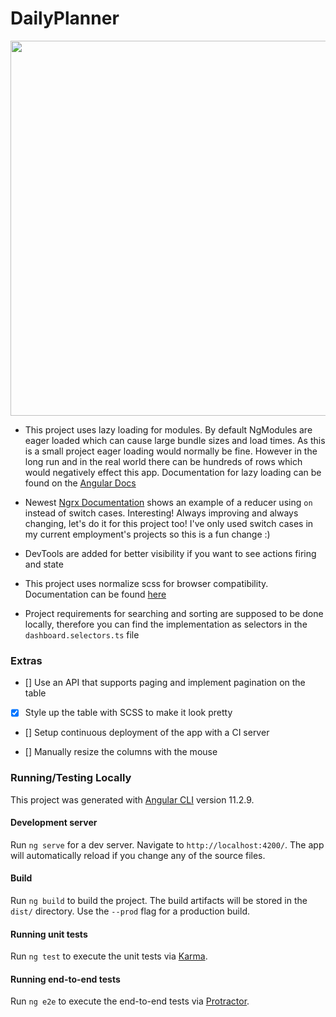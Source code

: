 # DailyPlanner

<img src="https://github.com/shannenye/daily-planner/blob/main/src/assets/gifs/demo-mini.gif" width="600" height="auto" />

-   This project uses lazy loading for modules. By default NgModules are eager loaded which can cause large bundle sizes and load times. As this is a small project eager loading would normally be fine. However in the long run and in the real world there can be hundreds of rows which would negatively effect this app. Documentation for lazy loading can be found on the [Angular Docs](https://angular.io/guide/lazy-loading-ngmodules)

-   Newest [Ngrx Documentation](https://ngrx.io/guide/store/reducers) shows an example of a reducer using `on` instead of switch cases. Interesting! Always improving and always changing, let's do it for this project too! I've only used switch cases in my current employment's projects so this is a fun change :)

-   DevTools are added for better visibility if you want to see actions firing and state

-   This project uses normalize scss for browser compatibility. Documentation can be found [here](https://github.com/JohnAlbin/normalize-scss)

-   Project requirements for searching and sorting are supposed to be done locally, therefore you can find the implementation as selectors in the `dashboard.selectors.ts` file

### Extras

-   [] Use an API that supports paging and implement pagination on the table

-   [x] Style up the table with SCSS to make it look pretty

-   [] Setup continuous deployment of the app with a CI server

-   [] Manually resize the columns with the mouse

### Running/Testing Locally

This project was generated with [Angular CLI](https://github.com/angular/angular-cli) version 11.2.9.

#### Development server

Run `ng serve` for a dev server. Navigate to `http://localhost:4200/`. The app will automatically reload if you change any of the source files.

#### Build

Run `ng build` to build the project. The build artifacts will be stored in the `dist/` directory. Use the `--prod` flag for a production build.

#### Running unit tests

Run `ng test` to execute the unit tests via [Karma](https://karma-runner.github.io).

#### Running end-to-end tests

Run `ng e2e` to execute the end-to-end tests via [Protractor](http://www.protractortest.org/).
